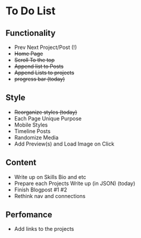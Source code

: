 # To Do List

## Functionality
* Prev Next Project/Post (!)
* ~~Home Page~~
* ~~Scroll To the top~~
* ~~Append list to Posts~~
* ~~Append Lists to projects~~
* ~~progress bar (today)~~

## Style
* ~~Reorganize styles (today)~~
* Each Page Unique Purpose
* Mobile Styles
* Timeline Posts
* Randomize Media
* Add Preview(s) and Load Image on Click

## Content

* Write up on Skills Bio and etc
* Prepare each Projects Write up (in JSON) (today)
* Finish Blogpost #1 #2
* Rethink nav and connections

## Perfomance

* Add links to the projects
